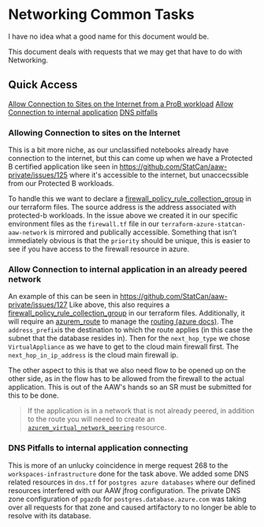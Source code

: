 # Networking Common Tasks

I have no idea what a good name for this document would be.

This document deals with requests that we may get that have to do with Networking.

## Quick Access
[Allow Connection to Sites on the Internet from a ProB workload](#allowing-connection-to-sites-on-the-internet)
[Allow Connection to internal application](#allow-connection-to-internal-application)
[DNS pitfalls](#dns-pitfalls-to-internal-application-connecting)

### Allowing Connection to sites on the Internet
This is a bit more niche, as our unclassified notebooks already have connection to the internet, but this can come up when we have a Protected B certified application like seen in https://github.com/StatCan/aaw-private/issues/125 where it's accessible to the internet, but unaccecssible from our Protected B workloads.

To handle this we want to declare a [firewall_policy_rule_collection_group](https://registry.terraform.io/providers/hashicorp/azurerm/latest/docs/resources/firewall_policy_rule_collection_group) in our terraform files. The source address is the address associated with protected-b workloads. In the issue above we created it in our specific environment files as the `firewall.tf` file in our `terraform-azure-statcan-aaw-network` is mirrored and publically accessible.
Something that isn't immediately obvious is that the `priority` should be unique, this is easier to see if you have access to the firewall resource in azure.

### Allow Connection to internal application in an already peered network
An example of this can be seen in https://github.com/StatCan/aaw-private/issues/127 
Like above, this also requires a [firewall_policy_rule_collection_group](https://registry.terraform.io/providers/hashicorp/azurerm/latest/docs/resources/firewall_policy_rule_collection_group) in our terraform files. Additionally, it will require an [azurem_route](https://registry.terraform.io/providers/hashicorp/azurerm/latest/docs/resources/route) to manage the [routing (azure docs)](https://learn.microsoft.com/en-us/azure/virtual-network/virtual-networks-udr-overview#user-defined). 
The `address_prefix`is the destination to which the route applies (in this case the subnet that the database resides in).
Then for the `next_hop_type` we chose `VirtualAppliance` as we have to get to the cloud main firewall first. 
The `next_hop_in_ip_address` is the cloud main firewall ip.


The other aspect to this is that we also need flow to be opened up on the other side, as in the flow has to be allowed from the firewall to the actual application. This is out of the AAW's hands so an SR must be submitted for this to be done.

>  If the application is in a network that is not already peered, in addition to the route you will neeed to create an [`azurem_virtual_network_peering`](https://registry.terraform.io/providers/hashicorp/azurerm/latest/docs/resources/virtual_network_peering.html) resource.

### DNS Pitfalls to internal application connecting
This is more of an unlucky coincidence in merge request 268 to the `workspaces-infrastructure` done for the task above. We added some DNS related resources in `dns.tf` for `postgres azure databases` where our defined resources interfered with our AAW jfrog configuration. The private DNS zone configuration of `pgazdb` for `postgres.database.azure.com` was taking over all requests for that zone and caused artifactory to no longer be able to resolve with its database.
